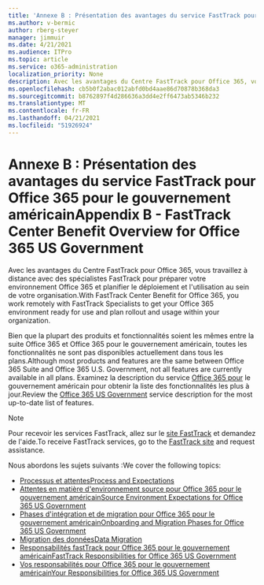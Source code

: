 ```yaml
---
title: 'Annexe B : Présentation des avantages du service FastTrack pour Office 365 pour le gouvernement américain'
ms.author: v-bermic
author: rberg-steyer
manager: jimmuir
ms.date: 4/21/2021
ms.audience: ITPro
ms.topic: article
ms.service: o365-administration
localization_priority: None
description: Avec les avantages du Centre FastTrack pour Office 365, vous travaillez à distance avec des spécialistes FastTrack pour préparer votre environnement Office 365 et planifier le déploiement et l'utilisation au sein de votre organisation.
ms.openlocfilehash: cb5b0f2abac012abfd0bd4aae86d70878b368da3
ms.sourcegitcommit: b8762897f4d286636a3dd4e2ff6473ab5346b232
ms.translationtype: MT
ms.contentlocale: fr-FR
ms.lasthandoff: 04/21/2021
ms.locfileid: "51926924"
---
```

# <a name="appendix-b---fasttrack-center-benefit-overview-for-office-365-us-government"></a><span data-ttu-id="7c393-103">Annexe B : Présentation des avantages du service FastTrack pour Office 365 pour le gouvernement américain</span><span class="sxs-lookup"><span data-stu-id="7c393-103">Appendix B - FastTrack Center Benefit Overview for Office 365 US Government</span></span>

<span data-ttu-id="7c393-104">Avec les avantages du Centre FastTrack pour Office 365, vous travaillez à distance avec des spécialistes FastTrack pour préparer votre environnement Office 365 et planifier le déploiement et l'utilisation au sein de votre organisation.</span><span class="sxs-lookup"><span data-stu-id="7c393-104">With FastTrack Center Benefit for Office 365, you work remotely with FastTrack Specialists to get your Office 365 environment ready for use and plan rollout and usage within your organization.</span></span> 
  
<span data-ttu-id="7c393-105">Bien que la plupart des produits et fonctionnalités soient les mêmes entre la suite Office 365 et Office 365 pour le gouvernement américain, toutes les fonctionnalités ne sont pas disponibles actuellement dans tous les plans.</span><span class="sxs-lookup"><span data-stu-id="7c393-105">Although most products and features are the same between Office 365 Suite and Office 365 U.S. Government, not all features are currently available in all plans.</span></span> <span data-ttu-id="7c393-106">Examinez la description du service [Office 365 pour](https://aka.ms/aboutgovcloud) le gouvernement américain pour obtenir la liste des fonctionnalités les plus à jour.</span><span class="sxs-lookup"><span data-stu-id="7c393-106">Review the [Office 365 US Government](https://aka.ms/aboutgovcloud) service description for the most up-to-date list of features.</span></span>

> [!NOTE]
> <span data-ttu-id="7c393-107">Pour recevoir les services FastTrack, allez sur le [site FastTrack](https://go.microsoft.com/fwlink/?linkid=780698) et demandez de l'aide.</span><span class="sxs-lookup"><span data-stu-id="7c393-107">To receive FastTrack services, go to the [FastTrack site](https://go.microsoft.com/fwlink/?linkid=780698) and request assistance.</span></span>  

<span data-ttu-id="7c393-108">Nous abordons les sujets suivants :</span><span class="sxs-lookup"><span data-stu-id="7c393-108">We cover the following topics:</span></span>
- [<span data-ttu-id="7c393-109">Processus et attentes</span><span class="sxs-lookup"><span data-stu-id="7c393-109">Process and Expectations</span></span>](process-and-expectations.md) 
- [<span data-ttu-id="7c393-110">Attentes en matière d'environnement source pour Office 365 pour le gouvernement américain</span><span class="sxs-lookup"><span data-stu-id="7c393-110">Source Environment Expectations for Office 365 US Government</span></span>](US-Gov-appendix-source-environment-expectations.md)   
- [<span data-ttu-id="7c393-111">Phases d'intégration et de migration pour Office 365 pour le gouvernement américain</span><span class="sxs-lookup"><span data-stu-id="7c393-111">Onboarding and Migration Phases for Office 365 US Government</span></span>](US-Gov-appendix-onboarding-and-migration.md)
- [<span data-ttu-id="7c393-112">Migration des données</span><span class="sxs-lookup"><span data-stu-id="7c393-112">Data Migration</span></span>](data-migration.md)    
- [<span data-ttu-id="7c393-113">Responsabilités fastTrack pour Office 365 pour le gouvernement américain</span><span class="sxs-lookup"><span data-stu-id="7c393-113">FastTrack Responsibilities for Office 365 US Government</span></span>](US-Gov-appendix-fasttrack-responsibilities.md)   
- [<span data-ttu-id="7c393-114">Vos responsabilités pour Office 365 pour le gouvernement américain</span><span class="sxs-lookup"><span data-stu-id="7c393-114">Your Responsibilities for Office 365 US Government</span></span>](US-Gov-appendix-your-responsibilities.md)    

